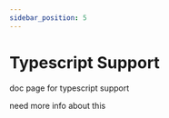 ```yaml
---
sidebar_position: 5
---
```


# Typescript Support

doc page for typescript support


need more info about this
